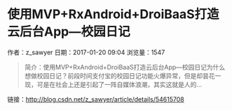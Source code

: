 # 使用MVP+RxAndroid+DroiBaaS打造云后台App—校园日记
作者：z_sawyer
日期：2017-01-20 09:04
浏览量：1547
> 简介：使用MVP+RxAndroid+DroiBaaS打造云后台App—校园日记为什么想做校园日记？前段时间支付宝的校园日记功能火爆异常，但是却昙花一现，可是在社会上还是引起了一阵自媒体浪潮，其实这就是人的...

 链接：http://blog.csdn.net/z_sawyer/article/details/54615708
